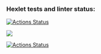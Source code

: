 ### Hexlet tests and linter status:
[![Actions Status](https://github.com/NNbaur/python-project-lvl1/workflows/hexlet-check/badge.svg)](https://github.com/NNbaur/python-project-lvl1/actions)

<a href="https://codeclimate.com/github/NNbaur/python-project-lvl1/maintainability"><img src="https://api.codeclimate.com/v1/badges/c7330e14d7bd62ba36ca/maintainability" /></a>

[![Actions Status](https://github.com/NNbaur/python-project-lvl1/workflows/some_actions/badge.svg)](https://github.com/NNbaur/python-project-lvl1/actions)
